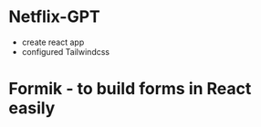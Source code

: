 # Netflix-GPT

- create react app
- configured Tailwindcss

# Formik - to build forms in React easily
